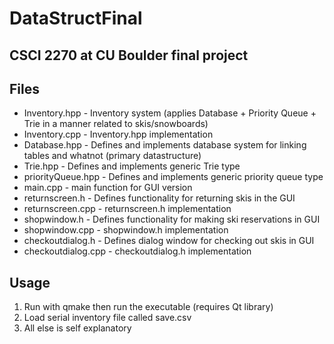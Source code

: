 # DataStructFinal
## CSCI 2270 at CU Boulder final project

## Files
- Inventory.hpp - Inventory system (applies Database + Priority Queue + Trie in a manner related to skis/snowboards)
- Inventory.cpp - Inventory.hpp implementation
- Database.hpp - Defines and implements database system for linking tables and whatnot (primary datastructure)
- Trie.hpp - Defines and implements generic Trie type
- priorityQueue.hpp - Defines and implements generic priority queue type
- main.cpp - main function for GUI version
- returnscreen.h - Defines functionality for returning skis in the GUI
- returnscreen.cpp - returnscreen.h implementation
- shopwindow.h - Defines functionality for making ski reservations in GUI
- shopwindow.cpp - shopwindow.h implementation
- checkoutdialog.h - Defines dialog window for checking out skis in GUI
- checkoutdialog.cpp - checkoutdialog.h implementation

## Usage
1. Run with qmake then run the executable (requires Qt library)
2. Load serial inventory file called save.csv
3. All else is self explanatory

